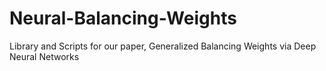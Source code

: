 # Neural-Balancing-Weights
Library and Scripts for our paper, Generalized Balancing Weights via Deep Neural Networks 
